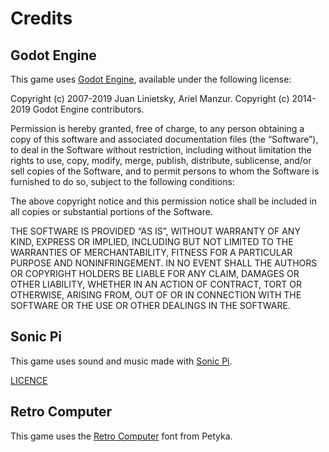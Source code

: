 # Credits

## Godot Engine

This game uses [Godot Engine](https://godotengine.org), available under the following license:

Copyright (c) 2007-2019 Juan Linietsky, Ariel Manzur. Copyright (c) 2014-2019 Godot Engine contributors.

Permission is hereby granted, free of charge, to any person obtaining a copy of this software and associated documentation files (the “Software”), to deal in the Software without restriction, including without limitation the rights to use, copy, modify, merge, publish, distribute, sublicense, and/or sell copies of the Software, and to permit persons to whom the Software is furnished to do so, subject to the following conditions:

The above copyright notice and this permission notice shall be included in all copies or substantial portions of the Software.

THE SOFTWARE IS PROVIDED “AS IS”, WITHOUT WARRANTY OF ANY KIND, EXPRESS OR IMPLIED, INCLUDING BUT NOT LIMITED TO THE WARRANTIES OF MERCHANTABILITY, FITNESS FOR A PARTICULAR PURPOSE AND NONINFRINGEMENT. IN NO EVENT SHALL THE AUTHORS OR COPYRIGHT HOLDERS BE LIABLE FOR ANY CLAIM, DAMAGES OR OTHER LIABILITY, WHETHER IN AN ACTION OF CONTRACT, TORT OR OTHERWISE, ARISING FROM, OUT OF OR IN CONNECTION WITH THE SOFTWARE OR THE USE OR OTHER DEALINGS IN THE SOFTWARE.

## Sonic Pi

This game uses sound and music made with [Sonic Pi](https://sonic-pi.net).

[LICENCE](https://github.com/samaaron/sonic-pi/blob/master/LICENSE.md)

## Retro Computer

This game uses the [Retro Computer](https://www.dafont.com/de/retro-computer.font) font from Petyka.
